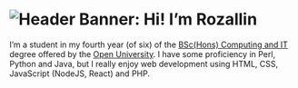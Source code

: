 
<!--
**rozallin/rozallin** is a ✨ _special_ ✨ repository because its `README.md` (this file) appears on your GitHub profile.

Here are some ideas to get you started:

- 🔭 I’m currently working on ...
- 🌱 I’m currently learning ...
- 👯 I’m looking to collaborate on ...
- 🤔 I’m looking for help with ...
- 💬 Ask me about ...
- 📫 How to reach me: ...
- 😄 Pronouns: ...
- ⚡ Fun fact: ...
-->
# ![Header Banner: Hi! I’m Rozallin]( https://imgur.com/5fNef49.png)
I’m a student in my fourth year (of six) of the [BSc(Hons) Computing and IT](http://www.open.ac.uk/courses/computing-it/degrees/bsc-computing-it-software-q62-soft) degree offered by the [Open University](https://www.open.ac.uk). I have some proficiency in Perl, Python and Java, but I really enjoy web development using HTML, CSS, JavaScript (NodeJS, React) and PHP.

<!-- Portfolio -->
<!-- Codepen Showcase -->
